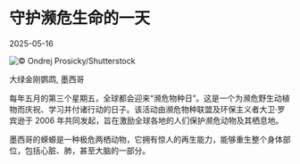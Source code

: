 # 守护濒危生命的一天

2025-05-16

![](https://cn.bing.com/th?id=OHR.GreenMacaw_ZH-CN3451340204_UHD.jpg "© Ondrej Prosicky/Shutterstock")

大绿金刚鹦鹉, 墨西哥

每年五月的第三个星期五，全球都会迎来“濒危物种日”。这是一个为濒危野生动植物而庆祝、学习并付诸行动的日子。该活动由濒危物种联盟及环保主义者大卫·罗宾逊于 2006 年共同发起，旨在激励全球各地的人们保护濒危动物及其栖息地。

墨西哥的蝾螈是一种极危两栖动物，它拥有惊人的再生能力，能够重生整个身体部位，包括心脏、肺，甚至大脑的一部分。

